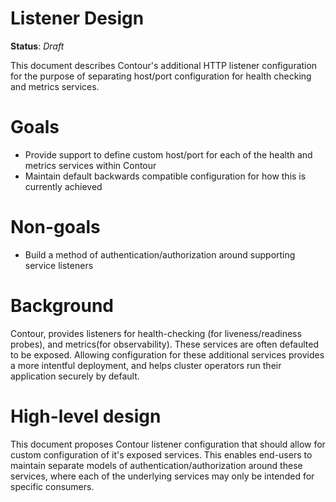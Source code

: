 # Listener Design

**Status**: _Draft_

This document describes Contour's additional HTTP listener configuration for the purpose of separating host/port configuration for health checking and metrics services.

# Goals

- Provide support to define custom host/port for each of the health and metrics services within Contour
- Maintain default backwards compatible configuration for how this is currently achieved

# Non-goals

- Build a method of authentication/authorization around supporting service listeners

# Background

Contour, provides listeners for health-checking (for liveness/readiness probes), and metrics(for observability). These services are often defaulted to be exposed. Allowing configuration for these additional services provides a more intentful deployment, and helps cluster operators run their application securely by default.

# High-level design

This document proposes Contour listener configuration that should allow for custom configuration of it's exposed services. This enables end-users to maintain separate models of authentication/authorization around these services, where each of the underlying services may only be intended for specific consumers.
